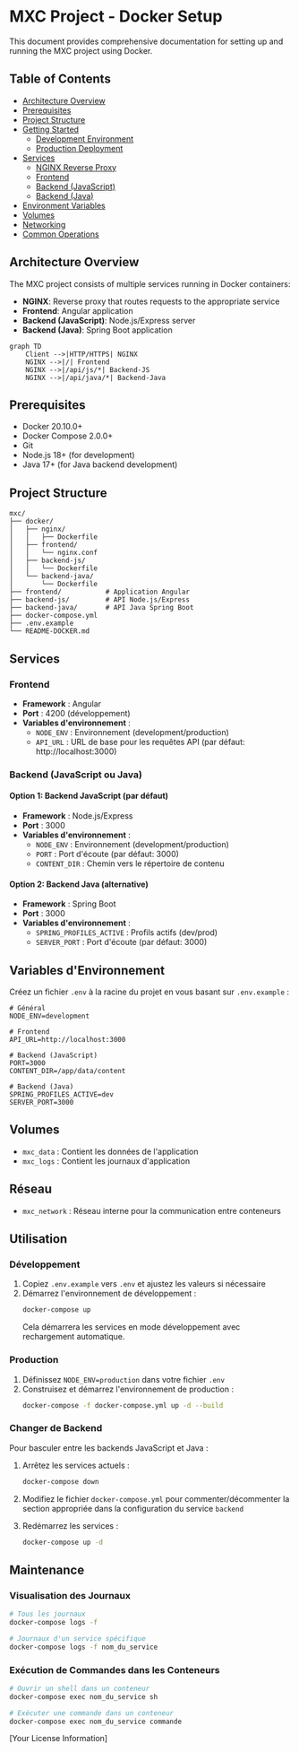 # MXC Project - Docker Setup

This document provides comprehensive documentation for setting up and running the MXC project using Docker.

## Table of Contents

- [Architecture Overview](#architecture-overview)
- [Prerequisites](#prerequisites)
- [Project Structure](#project-structure)
- [Getting Started](#getting-started)
  - [Development Environment](#development-environment)
  - [Production Deployment](#production-deployment)
- [Services](#services)
  - [NGINX Reverse Proxy](#nginx-reverse-proxy)
  - [Frontend](#frontend)
  - [Backend (JavaScript)](#backend-javascript)
  - [Backend (Java)](#backend-java)
- [Environment Variables](#environment-variables)
- [Volumes](#volumes)
- [Networking](#networking)
- [Common Operations](#common-operations)

## Architecture Overview

The MXC project consists of multiple services running in Docker containers:

- **NGINX**: Reverse proxy that routes requests to the appropriate service
- **Frontend**: Angular application
- **Backend (JavaScript)**: Node.js/Express server
- **Backend (Java)**: Spring Boot application

```mermaid
graph TD
    Client -->|HTTP/HTTPS| NGINX
    NGINX -->|/| Frontend
    NGINX -->|/api/js/*| Backend-JS
    NGINX -->|/api/java/*| Backend-Java
```

## Prerequisites

- Docker 20.10.0+
- Docker Compose 2.0.0+
- Git
- Node.js 18+ (for development)
- Java 17+ (for Java backend development)

## Project Structure

```
mxc/
├── docker/
│   ├── nginx/
│   │   ├── Dockerfile
│   ├── frontend/
│   │   └── nginx.conf
│   ├── backend-js/
│   │   └── Dockerfile
│   └── backend-java/
│       └── Dockerfile
├── frontend/           # Application Angular
├── backend-js/         # API Node.js/Express
├── backend-java/       # API Java Spring Boot
├── docker-compose.yml
├── .env.example
└── README-DOCKER.md
```

## Services

### Frontend

- **Framework** : Angular
- **Port** : 4200 (développement)
- **Variables d'environnement** :
  - `NODE_ENV` : Environnement (development/production)
  - `API_URL` : URL de base pour les requêtes API (par défaut: http://localhost:3000)

### Backend (JavaScript ou Java)

#### Option 1: Backend JavaScript (par défaut)
- **Framework** : Node.js/Express
- **Port** : 3000
- **Variables d'environnement** :
  - `NODE_ENV` : Environnement (development/production)
  - `PORT` : Port d'écoute (par défaut: 3000)
  - `CONTENT_DIR` : Chemin vers le répertoire de contenu

#### Option 2: Backend Java (alternative)
- **Framework** : Spring Boot
- **Port** : 3000
- **Variables d'environnement** :
  - `SPRING_PROFILES_ACTIVE` : Profils actifs (dev/prod)
  - `SERVER_PORT` : Port d'écoute (par défaut: 3000)

## Variables d'Environnement

Créez un fichier `.env` à la racine du projet en vous basant sur `.env.example` :

```
# Général
NODE_ENV=development

# Frontend
API_URL=http://localhost:3000

# Backend (JavaScript)
PORT=3000
CONTENT_DIR=/app/data/content

# Backend (Java)
SPRING_PROFILES_ACTIVE=dev
SERVER_PORT=3000
```

## Volumes

- `mxc_data` : Contient les données de l'application
- `mxc_logs` : Contient les journaux d'application

## Réseau

- `mxc_network` : Réseau interne pour la communication entre conteneurs

## Utilisation

### Développement

1. Copiez `.env.example` vers `.env` et ajustez les valeurs si nécessaire
2. Démarrez l'environnement de développement :
   ```bash
   docker-compose up
   ```
   Cela démarrera les services en mode développement avec rechargement automatique.

### Production

1. Définissez `NODE_ENV=production` dans votre fichier `.env`
2. Construisez et démarrez l'environnement de production :
   ```bash
   docker-compose -f docker-compose.yml up -d --build
   ```

### Changer de Backend

Pour basculer entre les backends JavaScript et Java :

1. Arrêtez les services actuels :
   ```bash
   docker-compose down
   ```

2. Modifiez le fichier `docker-compose.yml` pour commenter/décommenter la section appropriée dans la configuration du service `backend`

3. Redémarrez les services :
   ```bash
   docker-compose up -d
   ```

## Maintenance

### Visualisation des Journaux

```bash
# Tous les journaux
docker-compose logs -f

# Journaux d'un service spécifique
docker-compose logs -f nom_du_service
```

### Exécution de Commandes dans les Conteneurs

```bash
# Ouvrir un shell dans un conteneur
docker-compose exec nom_du_service sh

# Exécuter une commande dans un conteneur
docker-compose exec nom_du_service commande
```

[Your License Information]

